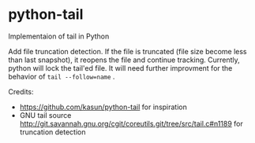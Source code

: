 # python-tail
Implementaion of tail in Python

Add file truncation detection. If the file is truncated (file size become less than last snapshot), it reopens the file and continue tracking.
Currently, python will lock the tail'ed file. It will need further improvment for the behavior of `tail --follow=name` .

Credits:
- https://github.com/kasun/python-tail for inspiration
- GNU tail source http://git.savannah.gnu.org/cgit/coreutils.git/tree/src/tail.c#n1189 for truncation detection